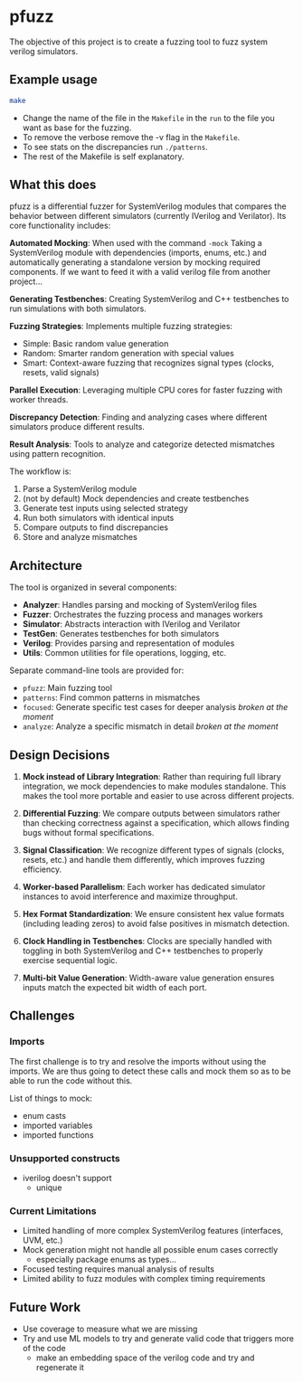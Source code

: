# pfuzz

The objective of this project is to create a fuzzing tool to fuzz system verilog simulators.

## Example usage

```bash
make
```

- Change the name of the file in the `Makefile` in the `run` to the file you want as base for the fuzzing.
- To remove the verbose remove the -v flag in the `Makefile`.
- To see stats on the discrepancies run `./patterns`.
- The rest of the Makefile is self explanatory.

## What this does

pfuzz is a differential fuzzer for SystemVerilog modules that compares the behavior between different simulators (currently IVerilog and Verilator). Its core functionality includes:

**Automated Mocking**: When used with the command `-mock` Taking a SystemVerilog module with dependencies (imports, enums, etc.) and automatically generating a standalone version by mocking required components. If we want to feed it with a valid verilog file from another project...

**Generating Testbenches**: Creating SystemVerilog and C++ testbenches to run simulations with both simulators.

**Fuzzing Strategies**: Implements multiple fuzzing strategies:

- Simple: Basic random value generation
- Random: Smarter random generation with special values
- Smart: Context-aware fuzzing that recognizes signal types (clocks, resets, valid signals)

**Parallel Execution**: Leveraging multiple CPU cores for faster fuzzing with worker threads.

**Discrepancy Detection**: Finding and analyzing cases where different simulators produce different results.

**Result Analysis**: Tools to analyze and categorize detected mismatches using pattern recognition.

The workflow is:

1. Parse a SystemVerilog module
2. (not by default) Mock dependencies and create testbenches
3. Generate test inputs using selected strategy
4. Run both simulators with identical inputs
5. Compare outputs to find discrepancies
6. Store and analyze mismatches

## Architecture

The tool is organized in several components:

- **Analyzer**: Handles parsing and mocking of SystemVerilog files
- **Fuzzer**: Orchestrates the fuzzing process and manages workers
- **Simulator**: Abstracts interaction with IVerilog and Verilator
- **TestGen**: Generates testbenches for both simulators
- **Verilog**: Provides parsing and representation of modules
- **Utils**: Common utilities for file operations, logging, etc.

Separate command-line tools are provided for:

- `pfuzz`: Main fuzzing tool
- `patterns`: Find common patterns in mismatches
- `focused`: Generate specific test cases for deeper analysis _broken at the moment_
- `analyze`: Analyze a specific mismatch in detail _broken at the moment_

## Design Decisions

1. **Mock instead of Library Integration**: Rather than requiring full library integration, we mock dependencies to make modules standalone. This makes the tool more portable and easier to use across different projects.

2. **Differential Fuzzing**: We compare outputs between simulators rather than checking correctness against a specification, which allows finding bugs without formal specifications.

3. **Signal Classification**: We recognize different types of signals (clocks, resets, etc.) and handle them differently, which improves fuzzing efficiency.

4. **Worker-based Parallelism**: Each worker has dedicated simulator instances to avoid interference and maximize throughput.

5. **Hex Format Standardization**: We ensure consistent hex value formats (including leading zeros) to avoid false positives in mismatch detection.

6. **Clock Handling in Testbenches**: Clocks are specially handled with toggling in both SystemVerilog and C++ testbenches to properly exercise sequential logic.

7. **Multi-bit Value Generation**: Width-aware value generation ensures inputs match the expected bit width of each port.

## Challenges

### Imports

The first challenge is to try and resolve the imports without using the imports. We are thus going to detect these calls and mock them so as to be able to run the code without this.

List of things to mock:

- enum casts
- imported variables
- imported functions

### Unsupported constructs

- iverilog doesn't support
  - unique

### Current Limitations

- Limited handling of more complex SystemVerilog features (interfaces, UVM, etc.)
- Mock generation might not handle all possible enum cases correctly
  - especially package enums as types...
- Focused testing requires manual analysis of results
- Limited ability to fuzz modules with complex timing requirements

## Future Work

- Use coverage to measure what we are missing
- Try and use ML models to try and generate valid code that triggers more of the code
  - make an embedding space of the verilog code and try and regenerate it
